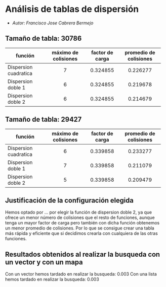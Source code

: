 # Análisis de tablas de dispersión

* *Autor: Francisco Jose Cabrera Bermejo*

## Tamaño de tabla: 30786
| función               | máximo de colisiones | factor de carga | promedio de colisiones |
|-----------------------|:--------------------:|:---------------:|:----------------------:|
| Dispersion cuadratica |          7           |    0.324855     |        0.226277        |
| Dispersion doble 1    |          6           |    0.324855     |        0.219678        |
| Dispersion doble 2    |          6           |    0.324855     |        0.214679        |


## Tamaño de tabla: 29427
| función               | máximo de colisiones | factor de carga | promedio de colisiones |
|-----------------------|:--------------------:|:---------------:|:----------------------:|
| Dispersion cuadratica |          6           |    0.339858     |        0.233277        |
| Dispersion doble 1    |          7           |    0.339858     |        0.211079        |
| Dispersion doble 2    |          5           |    0.339858     |        0.209479        |

## Justificación de la configuración elegida
Hemos optado por ... por elegir la función de dispersion doble 2, ya que ofrece un menor número de colisiones
que el resto de funciones, aunque tenga un mayor factor de carga pero también con dicha función
obtenemos un menor promedio de colisiones. Por lo que se consigue crear una tabla más rápida y eficiente
que si decidimos crearla con cualquiera de las otras funciones.

## Resultados obtenidos al realizar la busqueda con un vector y con un mapa
Con un vector hemos tardado en realizar la busqueda: 0.003
Con una lista hemos tardado en realizar la busqueda: 0.003
